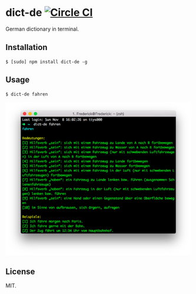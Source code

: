 # dict-de [![Circle CI](https://circleci.com/gh/Frederick-S/dict-de.svg?style=svg)](https://circleci.com/gh/Frederick-S/dict-de)
German dictionary in terminal.

## Installation
```
$ [sudo] npm install dict-de -g
```

## Usage
```
$ dict-de fahren
```

![Demo](./screenshot.png)

## License
MIT.
